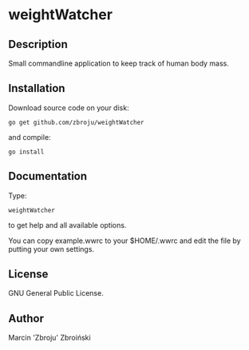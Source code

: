 # weightWatcher

## Description
Small commandline application to keep track of human body mass.

## Installation

Download source code on your disk:
```
go get github.com/zbroju/weightWatcher
```
and compile:
```
go install
```

## Documentation

Type:
```
weightWatcher
```
to get help and all available options.

You can copy example.wwrc to your $HOME/.wwrc and edit the file by putting your own settings.

## License

GNU General Public License.

## Author
Marcin 'Zbroju' Zbroiński

